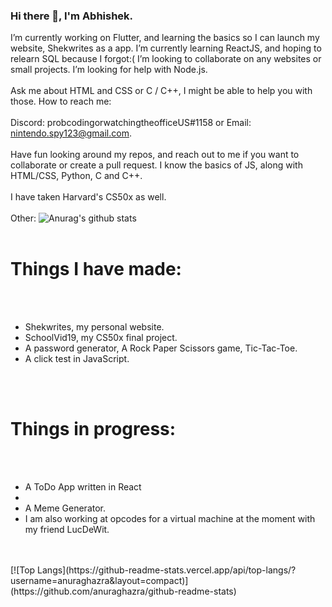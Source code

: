### Hi there 👋, I'm Abhishek.


I’m currently working on Flutter, and learning the basics so I can launch my website, Shekwrites as a app.
 I’m currently learning ReactJS, and hoping to relearn SQL because I forgot:(
 I’m looking to collaborate on any websites or small projects.
 I’m looking for help with Node.js. 
 <br></br>
 Ask me about HTML and CSS or C / C++, I might be able to help you with those.
 How to reach me: 
 <br></br>
 Discord: probcodingorwatchingtheofficeUS#1158 or Email: nintendo.spy123@gmail.com.
 <br></br>
Have fun looking around my repos, and reach out to me if you want to collaborate or create a pull request.
I know the basics of JS, along with HTML/CSS, Python, C and C++.
<br></br>
I have taken Harvard's CS50x as well.
<br></br>
Other:
![Anurag's github stats](https://github-readme-stats.vercel.app/api?username=abhishekshahane&show_icons=true&theme=tokyonight)
<br></br>
<h1>Things I have made: </h1>
<br></br>
<ul>
 <li>Shekwrites, my personal website.</li>
 <li>SchoolVid19, my CS50x final project.</li>
 <li>A password generator, A Rock Paper Scissors game, Tic-Tac-Toe.</li>
 <li>A click test in JavaScript.</li>
</ul>
<br></br>
<h1>Things in progress:  </h1>
<br></br>
<ul>
 <li>A ToDo App written in React<li>
 <li>A Meme Generator.</li>
 <li>I am also working at opcodes for a virtual machine at the moment with my friend LucDeWit.</li>
</ul>
<br></br>
[![Top Langs](https://github-readme-stats.vercel.app/api/top-langs/?username=anuraghazra&layout=compact)](https://github.com/anuraghazra/github-readme-stats)







